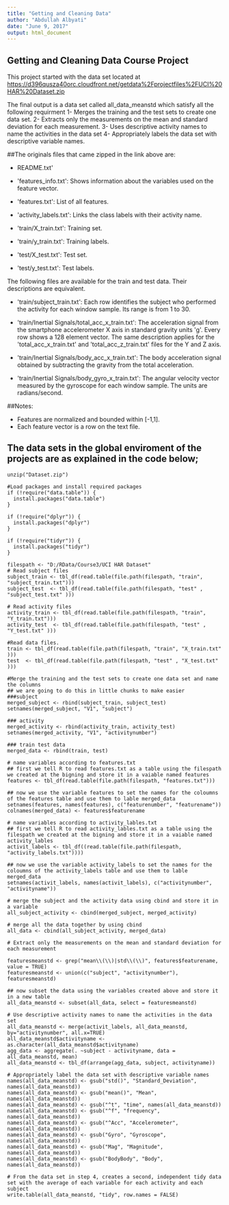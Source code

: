 ```yaml
---
title: "Getting and Cleaning Data"
author: "Abdullah Albyati"
date: "June 9, 2017"
output: html_document
---
```


## Getting and Cleaning Data Course Project
This project started with the data set located at https://d396qusza40orc.cloudfront.net/getdata%2Fprojectfiles%2FUCI%20HAR%20Dataset.zip

The final output is a data set called all_data_meanstd which satisfy all the following requirment 
1- Merges the training and the test sets to create one data set.
2- Extracts only the measurements on the mean and standard deviation for each measurement.
3- Uses descriptive activity names to name the activities in the data set
4- Appropriately labels the data set with descriptive variable names.

##The originals files that came zipped in the link above are:
- README.txt'

- 'features_info.txt': Shows information about the variables used on the feature vector.

- 'features.txt': List of all features.

- 'activity_labels.txt': Links the class labels with their activity name.

- 'train/X_train.txt': Training set.

- 'train/y_train.txt': Training labels.

- 'test/X_test.txt': Test set.

- 'test/y_test.txt': Test labels.

The following files are available for the train and test data. Their descriptions are equivalent. 

- 'train/subject_train.txt': Each row identifies the subject who performed the activity for each window sample. Its range is from 1 to 30. 

- 'train/Inertial Signals/total_acc_x_train.txt': The acceleration signal from the smartphone accelerometer X axis in standard gravity units 'g'. Every row shows a 128 element vector. The same description applies for the 'total_acc_x_train.txt' and 'total_acc_z_train.txt' files for the Y and Z axis. 

- 'train/Inertial Signals/body_acc_x_train.txt': The body acceleration signal obtained by subtracting the gravity from the total acceleration. 

- 'train/Inertial Signals/body_gyro_x_train.txt': The angular velocity vector measured by the gyroscope for each window sample. The units are radians/second. 

##Notes: 
- Features are normalized and bounded within [-1,1].
- Each feature vector is a row on the text file.

## The data sets in the global enviroment of the projects are as explained in the code below;


```
unzip("Dataset.zip")

#Load packages and install required packages
if (!require("data.table")) {
  install.packages("data.table")
}

if (!require("dplyr")) {
  install.packages("dplyr")
}

if (!require("tidyr")) {
  install.packages("tidyr")
}

filespath <- "D:/RData/Course3/UCI HAR Dataset"
# Read subject files
subject_train <- tbl_df(read.table(file.path(filespath, "train", "subject_train.txt")))
subject_test  <- tbl_df(read.table(file.path(filespath, "test" , "subject_test.txt" )))

# Read activity files
activity_train <- tbl_df(read.table(file.path(filespath, "train", "Y_train.txt")))
activity_test  <- tbl_df(read.table(file.path(filespath, "test" , "Y_test.txt" )))

#Read data files.
train <- tbl_df(read.table(file.path(filespath, "train", "X_train.txt" )))
test  <- tbl_df(read.table(file.path(filespath, "test" , "X_test.txt" )))

#Merge the training and the test sets to create one data set and name the columns
## we are going to do this in little chunks to make easier
###subject
merged_subject <- rbind(subject_train, subject_test)
setnames(merged_subject, "V1", "subject")

### activity
merged_activity <- rbind(activity_train, activity_test)
setnames(merged_activity, "V1", "activitynumber")

### train test data
merged_data <- rbind(train, test)

# name variables according to features.txt  
## first we tell R to read features.txt as a table using the filespath we created at the bigning and store it in a vaiable named features
features <- tbl_df(read.table(file.path(filespath, "features.txt")))

## now we use the variable features to set the names for the coloumns of the features table and use them to lable merged_data
setnames(features, names(features), c("featurenumber", "featurename"))
colnames(merged_data) <- features$featurename

# name variables according to activity_lables.txt
## first we tell R to read activity_lables.txt as a table using the filespath we created at the bigning and store it in a vaiable named activity_lables
activit_labels <- tbl_df((read.table(file.path(filespath, "activity_labels.txt"))))

## now we use the variable activity_labels to set the names for the coloumns of the activity_labels table and use them to lable merged_data
setnames(activit_labels, names(activit_labels), c("activitynumber", "activityname"))

# merge the subject and the activity data using cbind and store it in a variable 
all_subject_activity <- cbind(merged_subject, merged_activity)

# merge all the data together by using cbind
all_data <- cbind(all_subject_activity, merged_data)

# Extract only the measurements on the mean and standard deviation for each measurement

featuresmeanstd <- grep("mean\\(\\)|std\\(\\)", features$featurename, value = TRUE)
featuresmeanstd <- union(c("subject", "activitynumber"), featuresmeanstd)

## now subset the data using the variables created above and store it in a new table
all_data_meanstd <- subset(all_data, select = featuresmeanstd)

# Use descriptive activity names to name the activities in the data set
all_data_meanstd <- merge(activit_labels, all_data_meanstd, by="activitynumber", all.x=TRUE)
all_data_meanstd$activityname <- as.character(all_data_meanstd$activityname)
agg_data <- aggregate(. ~subject - activityname, data = all_data_meanstd, mean)
all_data_meanstd <- tbl_df(arrange(agg_data, subject, activityname))

# Appropriately label the data set with descriptive variable names
names(all_data_meanstd) <- gsub("std()", "Standard_Deviation", names(all_data_meanstd))
names(all_data_meanstd) <- gsub("mean()", "Mean", names(all_data_meanstd))
names(all_data_meanstd) <- gsub("^t", "time", names(all_data_meanstd))
names(all_data_meanstd) <- gsub("^f", "frequency", names(all_data_meanstd))
names(all_data_meanstd) <- gsub("^Acc", "Accelerometer", names(all_data_meanstd))
names(all_data_meanstd) <- gsub("Gyro", "Gyroscope", names(all_data_meanstd))
names(all_data_meanstd) <- gsub("Mag", "Magnitude", names(all_data_meanstd))
names(all_data_meanstd) <- gsub("BodyBody", "Body", names(all_data_meanstd))

# From the data set in step 4, creates a second, independent tidy data set with the average of each variable for each activity and each subject
write.table(all_data_meanstd, "tidy", row.names = FALSE)


```